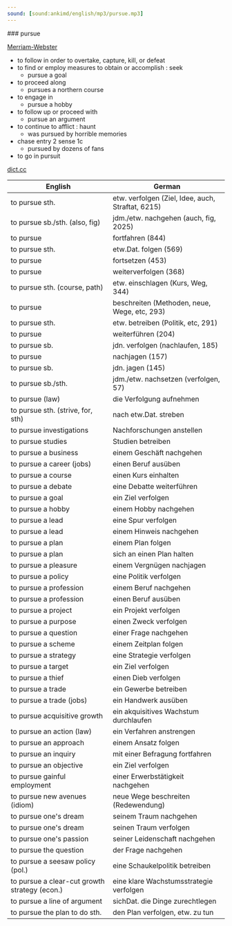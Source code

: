 ```yaml
---
sound: [sound:ankimd/english/mp3/pursue.mp3]
---
```


\### pursue

[Merriam-Webster](https://www.merriam-webster.com/dictionary/pursue)

- to follow in order to overtake, capture, kill, or defeat
- to find or employ measures to obtain or accomplish : seek
    - pursue a goal
- to proceed along
    - pursues a northern course
- to engage in
    - pursue a hobby
- to follow up or proceed with
    - pursue an argument
- to continue to afflict : haunt
    - was pursued by horrible memories
- chase entry 2 sense 1c
    - pursued by dozens of fans
- to go in pursuit

[dict.cc](https://www.dict.cc/pursue)

| English        | German       |
| -------------- | ------------ |
| to pursue sth. | etw. verfolgen (Ziel, Idee, auch, Straftat, 6215) |
| to pursue sb./sth. (also, fig) | jdm./etw. nachgehen (auch, fig, 2025) |
| to pursue | fortfahren (844) |
| to pursue sth. | etw.Dat. folgen (569) |
| to pursue | fortsetzen (453) |
| to pursue | weiterverfolgen (368) |
| to pursue sth. (course, path) | etw. einschlagen (Kurs, Weg, 344) |
| to pursue | beschreiten (Methoden, neue, Wege, etc, 293) |
| to pursue sth. | etw. betreiben (Politik, etc, 291) |
| to pursue | weiterführen (204) |
| to pursue sb. | jdn. verfolgen (nachlaufen, 185) |
| to pursue | nachjagen (157) |
| to pursue sb. | jdn. jagen (145) |
| to pursue sb./sth. | jdm./etw. nachsetzen (verfolgen, 57) |
| to pursue (law) | die Verfolgung aufnehmen |
| to pursue sth. (strive, for, sth) | nach etw.Dat. streben |
| to pursue investigations | Nachforschungen anstellen |
| to pursue studies | Studien betreiben |
| to pursue a business | einem Geschäft nachgehen |
| to pursue a career (jobs) | einen Beruf ausüben |
| to pursue a course | einen Kurs einhalten |
| to pursue a debate | eine Debatte weiterführen |
| to pursue a goal | ein Ziel verfolgen |
| to pursue a hobby | einem Hobby nachgehen |
| to pursue a lead | eine Spur verfolgen |
| to pursue a lead | einem Hinweis nachgehen |
| to pursue a plan | einem Plan folgen |
| to pursue a plan | sich an einen Plan halten |
| to pursue a pleasure | einem Vergnügen nachjagen |
| to pursue a policy | eine Politik verfolgen |
| to pursue a profession | einem Beruf nachgehen |
| to pursue a profession | einen Beruf ausüben |
| to pursue a project | ein Projekt verfolgen |
| to pursue a purpose | einen Zweck verfolgen |
| to pursue a question | einer Frage nachgehen |
| to pursue a scheme | einem Zeitplan folgen |
| to pursue a strategy | eine Strategie verfolgen |
| to pursue a target | ein Ziel verfolgen |
| to pursue a thief | einen Dieb verfolgen |
| to pursue a trade | ein Gewerbe betreiben |
| to pursue a trade (jobs) | ein Handwerk ausüben |
| to pursue acquisitive growth | ein akquisitives Wachstum durchlaufen |
| to pursue an action (law) | ein Verfahren anstrengen |
| to pursue an approach | einem Ansatz folgen |
| to pursue an inquiry | mit einer Befragung fortfahren |
| to pursue an objective | ein Ziel verfolgen |
| to pursue gainful employment | einer Erwerbstätigkeit nachgehen |
| to pursue new avenues (idiom) | neue Wege beschreiten (Redewendung) |
| to pursue one's dream | seinem Traum nachgehen |
| to pursue one's dream | seinen Traum verfolgen |
| to pursue one's passion | seiner Leidenschaft nachgehen |
| to pursue the question | der Frage nachgehen |
| to pursue a seesaw policy (pol.) | eine Schaukelpolitik betreiben |
| to pursue a clear-cut growth strategy (econ.) | eine klare Wachstumsstrategie verfolgen |
| to pursue a line of argument | sichDat. die Dinge zurechtlegen |
| to pursue the plan to do sth. | den Plan verfolgen, etw. zu tun |
